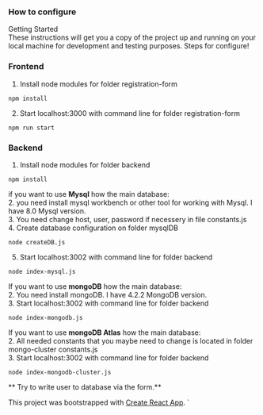 ### How to configure
Getting Started  
These instructions will get you a copy of the project up and running on your local machine for development and testing purposes.
Steps for configure!
### Frontend
1. Install node modules for folder registration-form
```
npm install 
```
2. Start localhost:3000 with command line for folder registration-form
```
npm run start
```
### Backend
1. Install node modules for folder backend 
```
npm install
```
if you want to use **Mysql** how the main database: <br>
2. you need install mysql workbench or other tool for working with Mysql. I have 8.0 Mysql version.<br>
3. You need change host, user, password if necessery in file constants.js<br>
4. Create database configuration on folder mysqlDB
```
node createDB.js
```
5. Start localhost:3002 with command line for folder backend 
```
node index-mysql.js
```
If you want to use **mongoDB** how the main database:<br>
2. You need install mongoDB. I have 4.2.2 MongoDB version.<Br>
3. Start localhost:3002 with command line for folder backend
```
node index-mongodb.js
```

If you want to use **mongoDB Atlas** how the main database:<br>
2. All needed constants that you maybe need to change is located in folder mongo-cluster constants.js <br>
3. Start localhost:3002 with command line for folder backend
```
node index-mongodb-cluster.js
```


** Try to write user to database via the form.**

This project was bootstrapped with [Create React App](https://github.com/facebook/create-react-app).
`